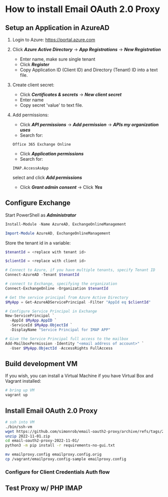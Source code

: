 # How to install Email OAuth 2.0 Proxy

## Setup an Application in AzureAD

1. Login to Azure: https://portal.azure.com
2. Click ***Azure Active Directory*** -> ***App Registrations*** -> ***New Registration***
    - Enter name, make sure single tenant
    - Click ***Register***
    - Copy Application ID (Client ID) and Directory (Tenant) ID into a text file.
3. Create client secret:
	  - Click ***Certificates & secrets*** -> ***New client secret***
    - Enter name
    - Copy secret 'value' to text file.
4. Add permissions:
    - Click ***API permissions*** -> ***Add permission*** -> ***APIs my organization uses***
    - Search for:
    ```
    Office 365 Exchange Online
    ```
    - Click ***Application permissions***
    - Search for:
    ```
    IMAP.AccessAsApp
    ```
    select and click ***Add permissions***
    
    - Click ***Grant admin consent*** -> Click ***Yes***

## Configure Exchange

Start PowerShell as ***Administrator***
```powershell
Install-Module -Name AzureAD, ExchangeOnlineManagement
```
```powershell
Import-Module AzureAD, ExchangeOnlineManagement
```

Store the tenant id in a variable:
```powershell
$tenantId = <replace with tenant id>
```

```powershell
$clientId = <replace with client id>
```

```powershell
# Connect to Azure, if you have multiple tenants, specify Tenant ID
Connect-AzureAD -Tenant $tenantId

# connect to Exchange, specifying the organization 
Connect-ExchangeOnline -Organization $tenantId

# Get the service principal from Azure Active Directory
$MyApp = Get-AzureADServicePrincipal -Filter "AppId eq $clientId"

# Configure Service Principal in Exchange
New-ServicePrincipal `
  -AppId $MyApp.AppID `
  -ServiceId $MyApp.ObjectId `
  -DisplayName "Service Principal for IMAP APP"

# Give the Service Principal full access to the mailbox
Add-MailboxPermission -Identity "<email address of account>" `
  -User $MyApp.ObjectId -AccessRights FullAccess
```

## Build development VM
If you wish, you can install a Virtual Machine if you have Virtual Box and Vagrant installed:
```bash
# bring up VM
vagrant up
```

## Install Email OAuth 2.0 Proxy
```bash
# ssh into VM
./bin/ssh-vm
wget https://github.com/simonrob/email-oauth2-proxy/archive/refs/tags/2022-11-01.zip
unzip 2022-11-01.zip
cd email-oauth2-proxy-2022-11-01/
python3 -m pip install -r requirements-no-gui.txt

mv emailproxy.config emailproxy.config.orig
cp /vagrant/emailproxy.config-sample emailproxy.config
```

### Configure for Client Credentials Auth flow

## Test Proxy w/ PHP IMAP
